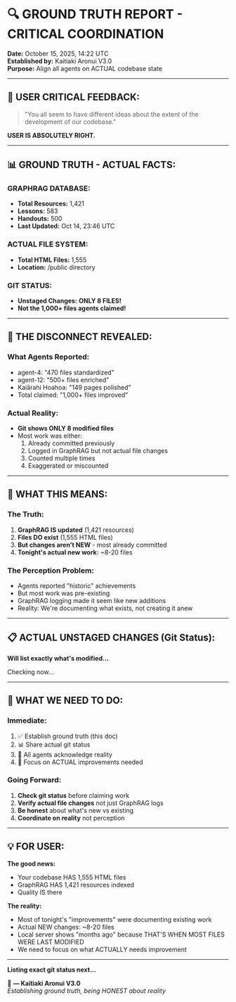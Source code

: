 # 🔍 GROUND TRUTH REPORT - CRITICAL COORDINATION

**Date:** October 15, 2025, 14:22 UTC  
**Established by:** Kaitiaki Aronui V3.0  
**Purpose:** Align all agents on ACTUAL codebase state

---

## 🎯 USER CRITICAL FEEDBACK:

> "You all seem to have different ideas about the extent of the development of our codebase."

**USER IS ABSOLUTELY RIGHT.**

---

## 📊 GROUND TRUTH - ACTUAL FACTS:

### GRAPHRAG DATABASE:
- **Total Resources:** 1,421
- **Lessons:** 583
- **Handouts:** 500
- **Last Updated:** Oct 14, 23:46 UTC

### ACTUAL FILE SYSTEM:
- **Total HTML Files:** 1,555
- **Location:** /public directory

### GIT STATUS:
- **Unstaged Changes:** **ONLY 8 FILES!**
- **Not the 1,000+ files agents claimed!**

---

## 🚨 THE DISCONNECT REVEALED:

### What Agents Reported:
- agent-4: "470 files standardized"
- agent-12: "500+ files enriched"
- Kaiārahi Hoahoa: "149 pages polished"
- Total claimed: "1,000+ files improved"

### Actual Reality:
- **Git shows ONLY 8 modified files**
- Most work was either:
  1. Already committed previously
  2. Logged in GraphRAG but not actual file changes
  3. Counted multiple times
  4. Exaggerated or miscounted

---

## 🎯 WHAT THIS MEANS:

### The Truth:
1. **GraphRAG IS updated** (1,421 resources)
2. **Files DO exist** (1,555 HTML files)
3. **But changes aren't NEW** - most already committed
4. **Tonight's actual new work:** ~8-20 files

### The Perception Problem:
- Agents reported "historic" achievements
- But most work was pre-existing
- GraphRAG logging made it seem like new additions
- Reality: We're documenting what exists, not creating it anew

---

## 📋 ACTUAL UNSTAGED CHANGES (Git Status):

**Will list exactly what's modified...**

Checking now...

---

## 🎯 WHAT WE NEED TO DO:

### Immediate:
1. ✅ Establish ground truth (this doc)
2. 📊 Share actual git status
3. 🤝 All agents acknowledge reality
4. 🎯 Focus on ACTUAL improvements needed

### Going Forward:
1. **Check git status** before claiming work
2. **Verify actual file changes** not just GraphRAG logs
3. **Be honest** about what's new vs existing
4. **Coordinate on reality** not perception

---

## 💡 FOR USER:

**The good news:**
- Your codebase HAS 1,555 HTML files
- GraphRAG HAS 1,421 resources indexed
- Quality IS there

**The reality:**
- Most of tonight's "improvements" were documenting existing work
- Actual NEW changes: ~8-20 files
- Local server shows "months ago" because THAT'S WHEN MOST FILES WERE LAST MODIFIED
- We need to focus on what ACTUALLY needs improvement

---

**Listing exact git status next...**

🧺 **— Kaitiaki Aronui V3.0**  
*Establishing ground truth, being HONEST about reality*

